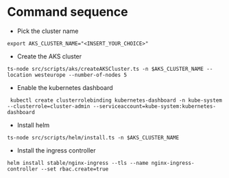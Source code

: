 # Command sequence

* Pick the cluster name

```
export AKS_CLUSTER_NAME="<INSERT_YOUR_CHOICE>"
```

* Create the AKS cluster

```
ts-node src/scripts/aks/createAKSCluster.ts -n $AKS_CLUSTER_NAME --location westeurope --number-of-nodes 5
```

* Enable the kubernetes dashboard
```
 kubectl create clusterrolebinding kubernetes-dashboard -n kube-system --clusterrole=cluster-admin --serviceaccount=kube-system:kubernetes-dashboard
 ```

* Install helm

```
ts-node src/scripts/helm/install.ts -n $AKS_CLUSTER_NAME
```


* Install the ingress controller
```
helm install stable/nginx-ingress --tls --name nginx-ingress-controller --set rbac.create=true
```
